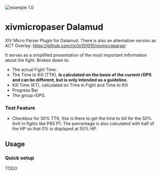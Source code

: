 
![example 1.0](https://ric0x101010.github.io/xivmicroparser/img/example_1.0.png)

# xivmicropaser Dalamud
XIV Micro Parser Plugin for Dalamud.
There is also an alternative version as ACT Overlay: https://github.com/ric0x101010/xivmicroparser 

It serves as a simplified presentation of the most important information about the fight.
Broken down to:
- The actual Fight Time.
- The Time to Kill (TTK). **Is calculated on the basis of the current rDPS and can be different, but is only intended as a guideline.** 
- Kill Time (KT), calculated on Time in Fight and Time to Kill
- Progress Bar
- The group rDPS.

### Test Feature
- Checkbox for 50% TTK, this is there to get the time to kill for the 50% limit in fights like P8S P1. The percentage is also calculated with half of the HP so that 0% is displayed at 50% HP.

## Usage

### Quick setup

TODO

